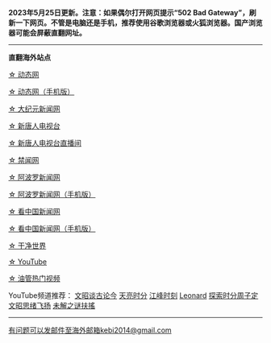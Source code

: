 **2023年5月25日更新。注意：如果偶尔打开网页提示“502 Bad Gateway”，刷新一下网页。不管是电脑还是手机，推荐使用谷歌浏览器或火狐浏览器。国产浏览器可能会屏蔽直翻网址。**

***


**直翻海外站点**

[☆ 动态网](https://free6.freeku6.xyz/20)

[☆ 动态网（手机版）](https://free6.freeku6.xyz/21)

[☆ 大纪元新闻网](https://free6.freeku6.xyz/90)

[☆ 新唐人电视台](https://free6.freeku6.xyz/4)

[☆ 新唐人电视台直播间](https://free6.freeku6.xyz/44)

[☆ 禁闻网](https://free6.freeku6.xyz/3)

[☆ 阿波罗新闻网](https://free6.freeku6.xyz/7)

[☆ 阿波罗新闻网（手机版）](https://free6.freeku6.xyz/53)

[☆ 看中国新闻网](https://free6.freeku6.xyz/26)

[☆ 看中国新闻网（手机版）](https://free6.freeku6.xyz/54)

[☆ 干净世界](https://free6.freeku6.xyz/1)

[☆ YouTube](https://free6.freeku6.xyz/45)

[☆ 油管热门视频](https://free6.freeku6.xyz/55)

YouTube频道推荐： [文昭谈古论今](https://free6.freeku6.xyz/46) [天亮时分](https://free6.freeku6.xyz/47) [江峰时刻](https://free6.freeku6.xyz/48) [Leonard](https://free6.freeku6.xyz/49) [探索时分周子定](https://free6.freeku6.xyz/50) [文昭思绪飞扬](https://free6.freeku6.xyz/51) [未解之谜扶搖](https://free6.freeku6.xyz/52)

***


有问题可以发邮件至海外邮箱kebi2014@gmail.com